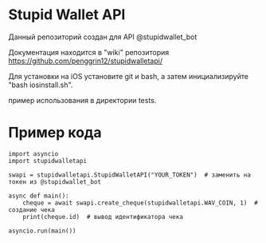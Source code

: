 # Stupid Wallet API

Данный репозиторий создан для API @stupidwallet_bot

Документация находится в "wiki" репозитория https://github.com/penggrin12/stupidwalletapi/

Для установки на iOS установите git и bash, 
а затем инициализируйте "bash iosinstall.sh".

пример использования в директории tests.

# Пример кода
```pyhon
import asyncio
import stupidwalletapi

swapi = stupidwalletapi.StupidWalletAPI("YOUR_TOKEN")  # заменить на токен из @stupidwallet_bot

async def main():
    cheque = await swapi.create_cheque(stupidwalletapi.WAV_COIN, 1)  # создание чека
    print(cheque.id)  # вывод идентификатора чека

asyncio.run(main())
```



